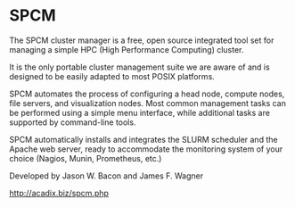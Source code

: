 SPCM
====

The SPCM cluster manager is a free, open source integrated tool set for
managing a simple HPC (High Performance Computing) cluster.

It is the only portable cluster management suite we are aware of and is
designed to be easily adapted to most POSIX platforms.

SPCM automates the process of configuring a head node, compute nodes, file
servers, and visualization nodes. Most common management tasks can be
performed using a simple menu interface, while additional tasks are supported
by command-line tools.

SPCM automatically installs and integrates the SLURM scheduler and the
Apache web server, ready to accommodate the monitoring system of your
choice (Nagios, Munin, Prometheus, etc.)

Developed by Jason W. Bacon and James F. Wagner

http://acadix.biz/spcm.php
